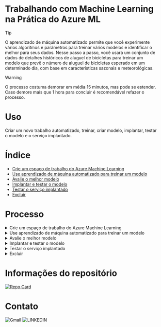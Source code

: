 
# Trabalhando com Machine Learning na Prática do Azure ML

> [!TIP]
> O aprendizado de máquina automatizado permite que você experimente vários algoritmos e parâmetros para treinar vários modelos e identificar o melhor para seus dados. Nesse passo a passo, você usará um conjunto de dados de detalhes históricos de aluguel de bicicletas para treinar um modelo que prevê o número de aluguel de bicicletas esperado em um determinado dia, com base em características sazonais e meteorológicas.

> [!WARNING]
> O processo costuma demorar em média 15 minutos, mas pode se estender. Caso demore mais que 1 hora para concluir é recomendável refazer o processo.

# Uso

Criar um novo trabalho automatizado, treinar, criar modelo, implantar, testar o modelo e o serviço implantado.

# Índice

* [Crie um espaço de trabalho do Azure Machine Learning](#crie-um-espaço-de-trabalho-do-azure-machine)
* [Use aprendizado de máquina automatizado para treinar um modelo](#use-aprendizado-de-maquina-automatizado-para-treinar-um-modelo)
* [Avalie o melhor modelo](#avalie-o-melhor-modelo)
* [Implantar e testar o modelo](#implantar-e-testar-o-modelo)
* [Testar o serviço implantado](#testar-o-serviço-implantado)
* [Excluir](#excluir)


# Processo

<details>
<summary>Crie um espaço de trabalho do Azure Machine Learning</summary>
           
1. Entre no portal do **[Azure](https://azure.microsoft.com)** com suas credenciais da Microsoft;
1. Selecione + Criar um recurso, pesquise Machine Learning e crie um novo recurso do Azure Machine Learning com as seguintes configurações:
    - Assinatura: sua assinatura do Azure;
    - Grupo de recursos: Crie ou selecione um grupo de recursos;
    - Nome: Insira um nome exclusivo para seu espaço de trabalho;
    - Região: Selecione a região geográfica mais próxima;
    - Conta de armazenamento: observe a nova conta de armazenamento padrão que será criada para seu espaço de trabalho;
    - Cofre de chaves: Observe o novo cofre de chaves padrão que será criado para seu espaço de trabalho;
    - Insights de aplicativos: observe o novo recurso padrão de insights de aplicativos que será criado para seu espaço de 
    trabalho;
    - Registro de contêiner: Nenhum ( um será criado automaticamente na primeira vez que você implantar um modelo em um contêiner);
    - Selecione Revisar + criar e selecione Criar. Aguarde a criação do seu espaço de trabalho (pode demorar alguns minutos) e, em 
    seguida, vá para o recurso implantado;
    - Selecione Launch Studio (ou abra uma nova guia do navegador e navegue até **[Azure Machine Learning Studio](https://ml.azure.com)** usando sua conta da Microsoft).
    - Feche todas as mensagens exibidas;
      

1. No estúdio Azure Machine Learning, você deverá ver seu espaço de trabalho recém-criado. Caso contrário, selecione Todos os espaços de trabalho no menu à esquerda e selecione o espaço de trabalho que você acabou de criar.

</details>
<details>
<summary>Use aprendizado de máquina automatizado para treinar um modelo</summary>

1. No Azure Machine Learning Studio, veja a página Automated ML **(em Authoring)**.

1. Crie um novo trabalho de ML automatizado com as seguintes configurações, usando Next conforme necessário para avançar pela interface do usuário:

     ### Configurações básicas

   - Nome do trabalho: mslearn-bike-automl;
   - Novo nome do experimento: mslearn-bike-rental;
   - Descrição: Aprendizado de máquina automatizado para previsão de aluguel de bicicletas;
   - Marcadores: nenhum;

        
        #### Tipo de tarefa e dados:

        - Selecione o tipo de tarefa: Regressão;
        - Selecionar conjunto de dados: crie um novo conjunto de dados com as seguintes configurações:
      
 
        #### Tipo de dados:
     
        - Nome : aluguel de bicicletas;
        - Descrição : dados históricos de aluguel de bicicletas;
        - Tipo : Tabular;

        #### Fonte de dados:
     
        - Selecione "Dos arquivos da web";

        #### URL da Web:

        - URL da Web: https://aka.ms/bike-rentals;
        - Ignorar validação de dados: não selecionar;
          
        #### Configurações:

        - Formato de arquivo : Delimitado;
        - Delimitador : Vírgula;
        - Codificação : UTF-8;
        - Cabeçalhos de coluna : apenas o primeiro arquivo possui cabeçalhos;
        - Pular linhas : Nenhum;
        - O conjunto de dados contém dados multilinhas : não selecione;

        #### Esquema:

        - Incluir todas as colunas exceto Caminho;
        - Revise os tipos detectados automaticamente;

       #### Criar:

        - Selecione Criar. Após a criação do conjunto de dados, selecione o conjunto de dados de aluguel de 
        bicicletas para continuar a enviar o trabalho de ML automatizado;

       ##### Configurações de tarefas:
  
       - Tipo de tarefa: Regressão;
       - Conjunto de dados: aluguel de bicicletas;
       - Coluna de destino: Aluguéis (inteiro);

       ### Configurações adicionais:

       - Métrica primária: raiz do erro quadrático médio normalizado;
       - Explique o melhor modelo: Não selecionado;
       - Usar todos os modelos suportados: Desmarcado. Você restringirá o trabalho para tentar apenas alguns algoritmos 
       específicos;
       - Modelos permitidos: Selecione apenas **RandomForest** e **LightGBM** — normalmente você gostaria de tentar o máximo possível, mas 
       cada modelo adicionado aumenta o tempo necessário para executar o trabalho;

       #### Limites: Expanda a seção
    
       - Máximo de testes: 3;
       - Máximo de testes simultâneos: 3;
       - Máximo de nós: 3;
       - Limite de pontuação da métrica: 0,085 ( para que, se um modelo atingir uma pontuação da métrica de erro quadrático médio normalizado de 0,085 ou menos, o trabalho termina;
       - Tempo limite: 15;
       - Tempo limite de iteração: 15;
       - Habilitar rescisão antecipada: selecionado;

        #### Validação e teste:

       - Tipo de validação: divisão de validação de treinamento;
       - Porcentagem de dados de validação: 10;
       - Conjunto de dados de teste: Nenhum;

       #### Calcular:

      - Selecione o tipo de computação: sem servidor;
      - Tipo de máquina virtual: CPU;
      - Camada de máquina virtual: Dedicada;
      - Tamanho da máquina virtual: Standard_DS3_V2*;
      - Número de instâncias: 1;
      
1. Envie o trabalho para treinamento e espere concluir.


</details>
<details>
<summary>Avalie o melhor modelo</summary>

1. Na guia Visão geral do trabalho automatizado de aprendizado de máquina, observe o melhor resumo do modelo.
  
  ![imagem de status de modelo](https://github.com/dani-peixoto/mslearn-bike-automl/assets/3649843/81d7ad4e-7247-43f6-9c49-efbe6c4b9d24)
  
1. Selecione o texto em Nome do algoritmo do melhor modelo para visualizar seus detalhes.
1. Selecione a guia Métricas e selecione os gráficos residuais e predito_true se eles ainda não estiverem selecionados.
1. Revise os gráficos que mostram o desempenho do modelo. O gráfico de resíduos mostra os resíduos (as diferenças entre os valores previstos e reais) como um histograma. O gráfico predito_true compara os valores previstos com os valores verdadeiros.
</details>
<details>
<summary>Implantar e testar o modelo</summary>

1. Na guia Modelo do melhor modelo treinado pelo seu trabalho automatizado de machine learning, selecione Implantar e use a opção de serviço Web para implantar o modelo com as seguintes configurações:
        Nome : prever-aluguéis;
        Descrição : Prever aluguel de bicicletas;
        Tipo de computação : Instância de Contêiner do Azure;
        Habilitar autenticação : selecionado;
1. Aguarde o início da implantação – isso pode levar alguns segundos. O status de implantação do endpoint de previsão de aluguel será indicado na parte principal da página como Running.
1. Aguarde até que o status da implantação mude para Succeeded. Isso pode levar de 5 a 10 minutos.
</details>
<details>
<summary>Testar o serviço implantado</summary>

Agora você pode testar seu serviço implantado.

1. No estúdio Azure Machine Learning, no menu esquerdo, selecione **Endpoints** e abra o ponto final em tempo real de previsão de aluguel.
1. Na página do endpoint em tempo real de previsão de aluguel, visualize a guia Teste.
1. No painel Dados de entrada para testar o endpoint, substitua o modelo **JSON** pelos seguintes dados de entrada:

                                             {
                                               "Inputs": { 
                                               "data": [
                                                 {
                                                   "day": 1,
                                                   "mnth": 1,   
                                                   "year": 2022,
                                                   "season": 2,
                                                   "holiday": 0,
                                                   "weekday": 1,
                                                   "workingday": 1,
                                                   "weathersit": 2, 
                                                   "temp": 0.3, 
                                                   "atemp": 0.3,
                                                   "hum": 0.3,
                                                   "windspeed": 0.3 
                                                 } 
                                               ]    
                                             },   
                                             "GlobalParameters": 1.0
                                           }

1. Clique no botão Testar.
1. Revise os resultados do teste, que incluem um número previsto de aluguéis com base nos recursos de entrada - semelhante a este:

                                           {
                                             "Results": [
                                               444.27799000000000
                                             ]
                                           }
</details>
<details>
<summary>Excluir</summary>

> O serviço web que você criou está hospedado em uma instância de contêiner do Azure. Se não pretender experimentá-lo ainda mais, deverá excluir para evitar cobrança desnecessária de recursos do Azure.

1. No Studio Azure Machine Learning, na guia Endpoints, selecione o ponto de extremidade de previsão de aluguel. Em seguida, selecione Excluir e confirme que deseja excluir o endpoint.
1. Excluir sua computação garante que sua assinatura não será cobrada por recursos de computação. No entanto, será cobrada uma pequena quantia pelo armazenamento de dados, desde que o espaço de trabalho do Azure Machine Learning exista na sua assinatura. Se tiver terminado de explorar o Azure Machine Learning, poderá eliminar o espaço de trabalho Azure Machine Learning e os recursos associados.

Para excluir seu espaço de trabalho:

1. No portal Azure, na página Grupos de recursos, abra o grupo de recursos que especificou ao criar o seu espaço de trabalho Azure Machine Learning.
1. Clique em Excluir grupo de recursos, digite o nome do grupo de recursos para confirmar que deseja excluí-lo e selecione Excluir.
</details>

# Informações do repositório

[![Repo Card](https://github-readme-stats.vercel.app/api/pin/?username=dani-peixoto&repo=mslearn-bike-automl&bg_color=white&border_color=green&show_icons=true&icon_color=blue&title_color=green&text_color=green)](https://github.com/dani-peixoto/mslearn-bike-automl)

# Contato

![Gmail](https://img.shields.io/badge/Gmail-D14836?style=for-the-badge&logo=gmail&logoColor=white)
![LINKEDIN](https://img.shields.io/badge/linkedin-%230077B5.svg?style=for-the-badge&logo=linkedin&logoColor=white)
